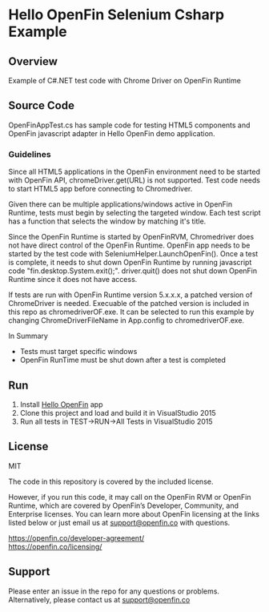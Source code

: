 # Hello OpenFin Selenium Csharp Example

## Overview
Example of C#.NET test code with Chrome Driver on OpenFin Runtime

## Source Code
OpenFinAppTest.cs has sample code for testing HTML5 components and OpenFin javascript adapter in Hello OpenFin demo application.

### Guidelines
Since all HTML5 applications in the OpenFin environment need to be started with OpenFin API, chromeDriver.get(URL) is not supported. Test code needs to start HTML5 app before connecting to Chromedriver.

Given there can be multiple applications/windows active in OpenFin Runtime, tests must begin by selecting the targeted window. Each test script has a function that selects the window by matching it's title.

Since the OpenFin Runtime is started by OpenFinRVM, Chromedriver does not have direct control of the OpenFin Runtime. OpenFin app needs to be started by the test code with SeleniumHelper.LaunchOpenFin(). Once a test is complete, it needs to shut down OpenFin Runtime by running javascript code "fin.desktop.System.exit();". driver.quit() does not shut down OpenFin Runtime since it does not have access.

If tests are run with OpenFin Runtime version 5.x.x.x, a patched version of ChromeDriver is needed.  Execuable of the patched version is included in this repo as chromedriverOF.exe.  It can be selected to run this example by changing ChromeDriverFileName in App.config to chromedriverOF.exe.

In Summary
* Tests must target specific windows
* OpenFin RunTime must be shut down after a test is completed

## Run
1. Install [Hello OpenFin](https://install.openfin.co/download/?config=https%3A%2F%2Fcdn.openfin.co%2Fdemos%2Fhello%2Fapp.json&fileName=HelloOpenFin&supportEmail=support%40openfin.co) app
2. Clone this project and load and build it in VisualStudio 2015
3. Run all tests in TEST->RUN->All Tests in VisualStudio 2015

## License 
MIT

The code in this repository is covered by the included license.

However, if you run this code, it may call on the OpenFin RVM or OpenFin Runtime, which are covered by OpenFin’s Developer, Community, and Enterprise licenses. You can learn more about OpenFin licensing at the links listed below or just email us at support@openfin.co with questions.

https://openfin.co/developer-agreement/ <br/>
https://openfin.co/licensing/

## Support
Please enter an issue in the repo for any questions or problems. 
<br> Alternatively, please contact us at support@openfin.co

